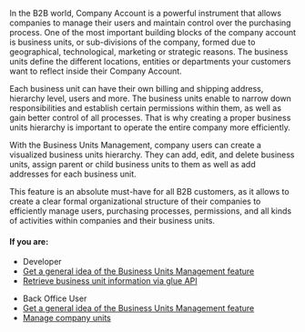 In the B2B world, Company Account is a powerful instrument that allows companies to manage their users and maintain control over the purchasing process. One of the most important building blocks of the company account is business units, or sub-divisions of the company, formed due to geographical, technological, marketing or strategic reasons. The business units define the different locations, entities or departments your customers want to reflect inside their Company Account.

Each business unit can have their own billing and shipping address, hierarchy level, users and more. The business units enable to narrow down responsibilities and establish certain permissions within them, as well as gain better control of all processes. That is why creating a proper business units hierarchy is important to operate the entire company more efficiently.

With the Business Units Management, company users can create a visualized business units hierarchy. They can add, edit, and delete business units, assign parent or child business units to them as well as add addresses for each business unit. 

This feature is an absolute must-have for all B2B customers, as it allows to create a clear formal organizational structure of their companies to efficiently manage users, purchasing processes, permissions, and all kinds of activities within companies and their business units.

#### If you are:

<div class="mr-container">
    <div class="mr-list-container">
        <!-- col1 -->
        <div class="mr-col">
            <ul class="mr-list mr-list-green">
                <li class="mr-title">Developer</li>
                <li><a href="https://documentation.spryker.com/docs/business-unit-management-feature-overview" class="mr-link">Get a general idea of the Business Units Management feature</a></li>
                <li><a href="https://documentation.spryker.com/docs/en/retrieving-business-unit-information-201907" class="mr-link">Retrieve business unit information via glue API</a></li>
            </ul>
        </div>
        <!-- col2 -->
        <div class="mr-col">
            <ul class="mr-list mr-list-blue">
                <li class="mr-title"> Back Office User</li>
                 <li><a href="https://documentation.spryker.com/docs/business-unit-management-feature-overview" class="mr-link">Get a general idea of the Business Units Management feature</a></li>
                <li><a href="https://documentation.spryker.com/docs/managing-companies" class="mr-link">Manage company units</a></li>
            </ul>
        </div>
         </div>
</div>


